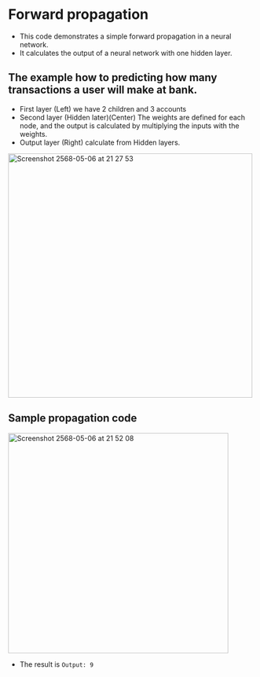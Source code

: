 # Forward propagation
- This code demonstrates a simple forward propagation in a neural network.
- It calculates the output of a neural network with one hidden layer.


## The example how to predicting how many transactions a user will make at bank.
- First layer (Left) we have 2 children and 3 accounts
- Second layer (Hidden later)(Center)
The weights are defined for each node, and the output is calculated by multiplying the inputs with the weights.
- Output layer (Right) calculate from Hidden layers.

<img width="497" alt="Screenshot 2568-05-06 at 21 27 53" src="https://github.com/user-attachments/assets/dd4f3afd-2ad3-479f-9517-9dc2cefee692" />

## Sample propagation code

<img width="448" alt="Screenshot 2568-05-06 at 21 52 08" src="https://github.com/user-attachments/assets/c2123b12-e819-4b97-8c22-046ec11cdb37" />

- The result is ```Output: 9```


